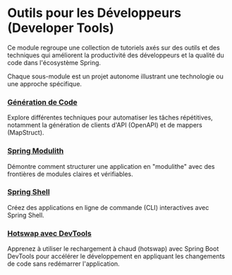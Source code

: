 # Outils pour les Développeurs (Developer Tools)

Ce module regroupe une collection de tutoriels axés sur des outils et des techniques qui améliorent la productivité des développeurs et la qualité du code dans l'écosystème Spring.

Chaque sous-module est un projet autonome illustrant une technologie ou une approche spécifique.

### [Génération de Code](code-generation-tutorial)
Explore différentes techniques pour automatiser les tâches répétitives, notamment la génération de clients d'API (OpenAPI) et de mappers (MapStruct).

### [Spring Modulith](modulith-tutorial)
Démontre comment structurer une application en "modulithe" avec des frontières de modules claires et vérifiables.

### [Spring Shell](spring-shell-tutorial)
Créez des applications en ligne de commande (CLI) interactives avec Spring Shell.

### [Hotswap avec DevTools](hotswap-tutorial)
Apprenez à utiliser le rechargement à chaud (hotswap) avec Spring Boot DevTools pour accélérer le développement en appliquant les changements de code sans redémarrer l'application.